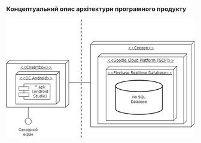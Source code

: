 ### Концептуальний опис архітектури програмного продукту

![img](/SoftwareRequirements/1.5-SoftwareProjectPlanning/1.5.1-SoftwareArchitectConcept/UML.jpg)
